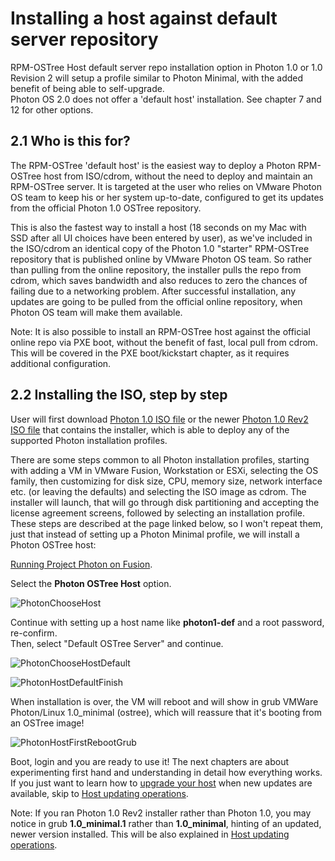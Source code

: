 # Installing a host against default server repository

RPM-OSTree Host default server repo installation option in Photon 1.0 or 1.0 Revision 2 will setup a profile similar to Photon Minimal, with the added benefit of being able to self-upgrade.  
Photon OS 2.0 does not offer a 'default host' installation. See chapter 7 and 12 for other options. 

## 2.1 Who is this for?  
The RPM-OSTree 'default host' is the easiest way to deploy a Photon RPM-OSTree host from ISO/cdrom, without the need to deploy and maintain an RPM-OSTree server. It is targeted at the user who relies on VMware Photon OS team to keep his or her system up-to-date, configured to get its updates from the official Photon 1.0 OSTree repository.

This is also the fastest way to install a host (18 seconds on my Mac with SSD after all UI choices have been entered by user), as we've included in the ISO/cdrom an identical copy of the Photon 1.0 "starter" RPM-OSTree repository that is published online by VMware Photon OS team. So rather than pulling from the online repository, the installer pulls the repo from cdrom, which saves bandwidth and also reduces to zero the chances of failing due to a networking problem. After successful installation, any updates are going to be pulled from the official online repository, when Photon OS team will make them available.    

Note: It is also possible to install an RPM-OSTree host against the official online repo via PXE boot, without the benefit of fast, local pull from cdrom. This will be covered in the PXE boot/kickstart chapter, as it requires additional configuration.

## 2.2 Installing the ISO, step by step
User will first download [Photon 1.0 ISO file](https://packages.vmware.com/photon/1.0/GA/iso/photon-1.0-13c08b6.iso) or the newer [Photon 1.0 Rev2 ISO file](https://packages.vmware.com/photon/1.0/Rev2/iso/photon-1.0-62c543d.iso) that contains the installer, which is able to deploy any of the supported Photon installation profiles.

There are some steps common to all Photon installation profiles, starting with adding a VM in VMware Fusion, Workstation or ESXi, selecting the OS family, then customizing for disk size, CPU, memory size, network interface etc. (or leaving the defaults) and selecting the ISO image as cdrom. The installer will launch, that will go through disk partitioning and accepting the license agreement screens, followed by selecting an installation profile.
These steps are described at the page linked below, so I won't repeat them, just that instead of setting up a Photon Minimal profile, we will install a Photon OSTree host:   

[Running Project Photon on Fusion](Running-Project-Photon-on-Fusion.md).  

Select the **Photon OSTree Host** option.

![PhotonChooseHost](https://cloud.githubusercontent.com/assets/13158414/14757883/15742dce-08ad-11e6-9486-4fe08b4bf7f2.png)  

Continue with setting up a host name like **photon1-def** and a root password, re-confirm.   
Then, select "Default OSTree Server" and continue.  

![PhotonChooseHostDefault](https://cloud.githubusercontent.com/assets/13158414/14757878/1557500a-08ad-11e6-9cb7-f917cb0fdaca.png)

![PhotonHostDefaultFinish](https://cloud.githubusercontent.com/assets/13158414/14757882/1571cde0-08ad-11e6-8e07-47258ca4e8d9.png)  

When installation is over, the VM will reboot and will show in grub VMWare Photon/Linux 1.0_minimal (ostree), which will reassure that it's booting from an OSTree image!  

![PhotonHostFirstRebootGrub](https://cloud.githubusercontent.com/assets/13158414/14757877/155614ec-08ad-11e6-9e36-b43f77b6fb69.png)  

Boot, login and you are ready to use it!  The next chapters are about experimenting first hand and understanding in detail how everything works. If you just want to learn how to [upgrade your host](Photon-RPM-OSTree-5-Host-updating-operations.md) when new updates are available, skip to [Host updating operations](Photon-RPM-OSTree-5-Host-updating-operations.md).

Note: If you ran Photon 1.0 Rev2 installer rather than Photon 1.0, you may notice in grub **1.0_minimal.1** rather than **1.0_minimal**, hinting of an updated, newer version installed. This will be also explained in [Host updating operations](Photon-RPM-OSTree-5-Host-updating-operations.md).  
